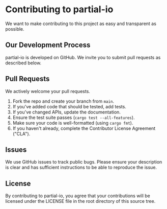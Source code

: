 # Contributing to partial-io
We want to make contributing to this project as easy and transparent as
possible.

## Our Development Process
partial-io is developed on GitHub. We invite you to submit pull requests
as described below.

## Pull Requests
We actively welcome your pull requests.

1. Fork the repo and create your branch from `main`.
2. If you've added code that should be tested, add tests.
3. If you've changed APIs, update the documentation.
4. Ensure the test suite passes (`cargo test --all-features`).
5. Make sure your code is well-formatted (using `cargo fmt`).
6. If you haven't already, complete the Contributor License Agreement ("CLA").

## Issues
We use GitHub issues to track public bugs. Please ensure your description is
clear and has sufficient instructions to be able to reproduce the issue.

## License
By contributing to partial-io, you agree that your contributions will be
licensed under the LICENSE file in the root directory of this source tree.
